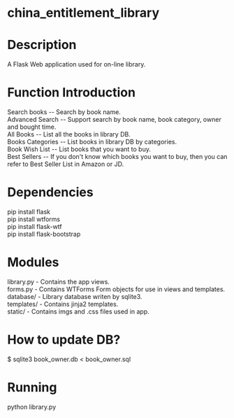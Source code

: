 # china_entitlement_library

# Description

A Flask Web application used for on-line library.  

# Function Introduction

Search books     --  Search by book name.  
Advanced Search  --  Support search by book name, book category, owner and bought time.  
All Books        --  List all the books in library DB.  
Books Categories --  List books in library DB by categories.   
Book Wish List   --  List books that you want to buy.   
Best Sellers     --  If you don't know which books you want to buy, then you can refer to Best Seller List in Amazon or JD.

# Dependencies

pip install flask  
pip install wtforms   
pip install flask-wtf   
pip install flask-bootstrap

# Modules

library.py - Contains the app views.   
forms.py - Contains WTForms Form objects for use in views and templates.  
database/ - Library database writen by sqlite3.   
templates/ - Contains jinja2 templates.   
static/ - Contains imgs and .css files used in app.

# How to update DB?

$ sqlite3 book_owner.db < book_owner.sql

# Running

python library.py
